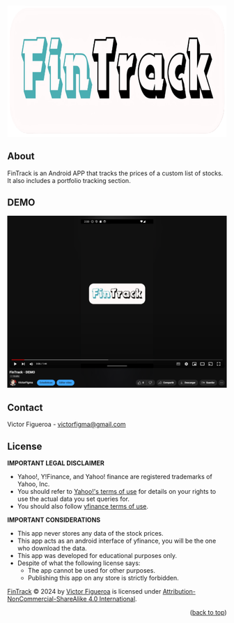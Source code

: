 <div align="center">  <img src="docs/fintrack_logo.png" alt="LOGO" width="800" height="300">  </div>

## About
FinTrack is an Android APP that tracks the prices of a custom list of stocks. It also includes a portfolio tracking section.

## DEMO
[![videoDemo](docs/demo_fintrack.png)](https://youtu.be/9uaMmw6xEXU) 

## Contact
Victor Figueroa  - victorfigma@gmail.com

## License
**IMPORTANT LEGAL DISCLAIMER**
* Yahoo!, Y!Finance, and Yahoo! finance are registered trademarks of Yahoo, Inc.
* You should refer to [Yahoo!'s terms of use](https://policies.yahoo.com/us/en/yahoo/terms/index.htm) for details on your rights to use the actual data you set queries for.
* You should also follow [yfinance terms of use](https://pypi.org/project/yfinance/).

**IMPORTANT CONSIDERATIONS**
* This app never stores any data of the stock prices.
* This app acts as an android interface of yfinance, you will be the one who download the data. 
* This app was developed for educational purposes only.
* Despite of what the following license says:
	* The app cannot be used for other purposes. 
	* Publishing this app on any store is strictly forbidden.

[FinTrack](https://github.com/VictorFigma/fintrack) © 2024 by [Victor Figueroa](https://github.com/VictorFigma) is licensed under  [Attribution-NonCommercial-ShareAlike 4.0 International](http://creativecommons.org/licenses/by-nc-sa/4.0/?ref=chooser-v1).

<p align="right">(<a href="#top">back to top</a>)</p>
